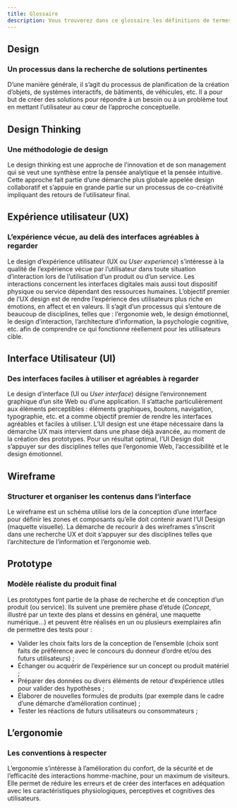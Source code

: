 ```yaml
---
title: Glossaire
description: Vous trouverez dans ce glossaire les définitions de termes courants autour du Design System.
---
```


## Design

### Un processus dans la recherche de solutions pertinentes

D’une manière générale, il s’agit du processus de planification de la création d’objets, de systèmes interactifs, de bâtiments, de véhicules, etc. Il a pour but de créer des solutions pour répondre à un besoin ou à un problème tout en mettant l’utilisateur au cœur de l’approche conceptuelle.

## Design Thinking

### Une méthodologie de design

Le design thinking est une approche de l’innovation et de son management qui se veut une synthèse entre la pensée analytique et la pensée intuitive. Cette approche fait partie d’une démarche plus globale appelée design collaboratif et s’appuie en grande partie sur un processus de co-créativité impliquant des retours de l’utilisateur final.

## Expérience utilisateur (UX)

### L’expérience vécue, au delà des interfaces agréables à regarder

Le design d’expérience utilisateur (UX ou *User experience*) s’intéresse à la qualité de l’expérience vécue par l’utilisateur dans toute situation d’interaction lors de l’utilisation d’un produit ou d’un service. Les interactions concernent les interfaces digitales mais aussi tout dispositif physique ou service dépendant des ressources humaines. L’objectif premier de l’UX design est de rendre l’expérience des utilisateurs plus riche en émotions, en affect et en valeurs. Il s’agit d’un processus qui s’entoure de beaucoup de disciplines, telles que : l’ergonomie web, le design émotionnel, le design d’interaction, l’architecture d’information, la psychologie cognitive, etc. afin de comprendre ce qui fonctionne réellement pour les utilisateurs cible.

## Interface Utilisateur (UI)

### Des interfaces faciles à utiliser et agréables à regarder

Le design d’interface (UI ou *User interface*) désigne l’environnement graphique d’un site Web ou d’une application. Il s’attache particulièrement aux éléments perceptibles : éléments graphiques, boutons, navigation, typographie, etc. et a comme objectif premier de rendre les interfaces agréables et faciles à utiliser. L’UI design est une étape nécessaire dans la démarche UX mais intervient dans une phase déjà avancée, au moment de la création des prototypes. Pour un résultat optimal, l’UI Design doit s’appuyer sur des disciplines telles que l’ergonomie Web, l’accessibilité et le design émotionnel.

## Wireframe

### Structurer et organiser les contenus dans l’interface

Le wireframe est un schéma utilisé lors de la conception d’une interface pour définir les zones et composants qu’elle doit contenir avant l’UI Design (maquette visuelle). La démarche de recourir à des wireframes s’inscrit dans une recherche UX et doit s’appuyer sur des disciplines telles que l’architecture de l’information et l’ergonomie web.

## Prototype

### Modèle réaliste du produit final

Les prototypes font partie de la phase de recherche et de conception d’un produit (ou service). Ils suivent une première phase d’étude (*Concept*, illustré par un texte des plans et dessins en général, une maquette numérique…) et peuvent être réalisés en un ou plusieurs exemplaires afin de permettre des tests pour :
- Valider les choix faits lors de la conception de l’ensemble (choix sont faits de préférence avec le concours du donneur d’ordre et/ou des futurs utilisateurs) ;
- Échanger ou acquérir de l’expérience sur un concept ou produit matériel ;
- Préparer des données ou divers éléments de retour d’expérience utiles pour valider des hypothèses ;
- Élaborer de nouvelles formules de produits (par exemple dans le cadre d’une démarche d’amélioration continue) ;
- Tester les réactions de futurs utilisateurs ou consommateurs ;

## L’ergonomie

### Les conventions à respecter

L’ergonomie s’intéresse à l’amélioration du confort, de la sécurité et de l’efficacité des interactions homme-machine, pour un maximum de visiteurs. Elle permet de réduire les erreurs et de créer des interfaces en adéquation avec les caractéristiques physiologiques, perceptives et cognitives des utilisateurs.